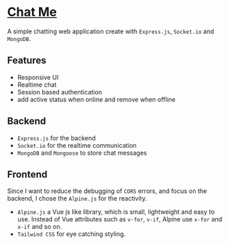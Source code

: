 # [Chat Me](https://chat-app-zli5.onrender.com/login)

A simple chatting web application create with `Express.js`, `Socket.io` and `MongoDB`.

## Features

- Responsive UI
- Realtime chat
- Session based authentication
- add active status when online and remove when offline

## Backend

- `Express.js` for the backend
- `Socket.io` for the realtime communication
- `MongoDB` and `Mongoose` to store chat messages

## Frontend

Since I want to reduce the debugging of `CORS` errors, and focus on the backend, I chose the `Alpine.js` for the reactivity. 

- `Alpine.js` a Vue js like library, which is small, lightweight and easy to use. Instead of Vue attributes such as `v-for`, `v-if`, Alpine use `x-for` and `x-if` and so on.
- `Tailwind CSS` for eye catching styling.


